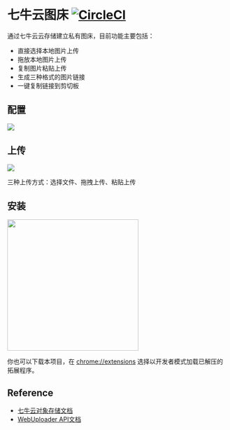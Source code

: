 # 七牛云图床 [![CircleCI](https://circleci.com/gh/neal1991/image-host/tree/master.svg?style=svg)](https://circleci.com/gh/neal1991/image-host/tree/master)

通过七牛云云存储建立私有图床，目前功能主要包括：
* 直接选择本地图片上传
* 拖放本地图片上传
* 复制图片粘贴上传
* 生成三种格式的图片链接
* 一键复制链接到剪切板

## 配置

![](http://mzzeast.shumsg.cn/FlgkICkL-2lNw8MlDpY2lyq5T38p)

## 上传

![](http://mzzeast.shumsg.cn/FjAbiKaTjbNaxTXHJoLM7s0Vj3S8)

三种上传方式：选择文件、拖拽上传、粘贴上传

## 安装

<a href="https://chrome.google.com/webstore/detail/%E4%B8%83%E7%89%9B%E4%BA%91%E5%9B%BE%E5%BA%8A/fmpbbmjlniogoldpglopponaibclkjdg/reviews" target="_blank">
	<img width="300px" src="http://ww3.sinaimg.cn/large/5fd37818jw1eq7bx4bc4ej20c0038mx9.jpg">
</a>

你也可以下载本项目，在 <chrome://extensions> 选择以开发者模式加载已解压的拓展程序。

## Reference

* [七牛云对象存储文档](https://developer.qiniu.com/kodo)
* [WebUploader API文档](http://fex.baidu.com/webuploader/doc/index.html)
